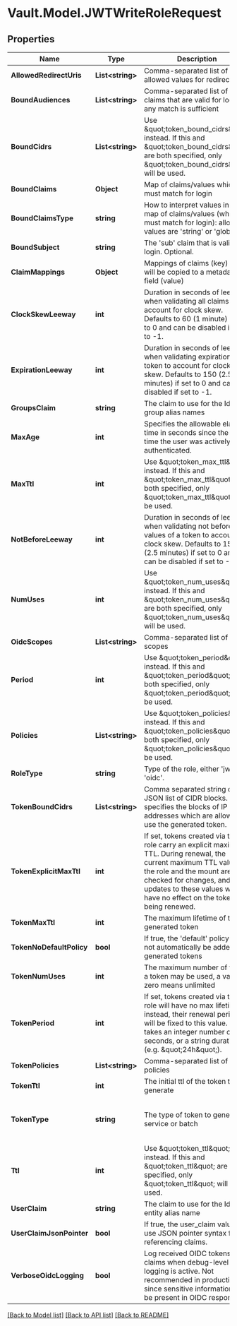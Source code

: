 # Vault.Model.JWTWriteRoleRequest

## Properties

Name | Type | Description | Notes
------------ | ------------- | ------------- | -------------
**AllowedRedirectUris** | **List&lt;string&gt;** | Comma-separated list of allowed values for redirect_uri | [optional] 
**BoundAudiences** | **List&lt;string&gt;** | Comma-separated list of &#x27;aud&#x27; claims that are valid for login; any match is sufficient | [optional] 
**BoundCidrs** | **List&lt;string&gt;** | Use \&quot;token_bound_cidrs\&quot; instead. If this and \&quot;token_bound_cidrs\&quot; are both specified, only \&quot;token_bound_cidrs\&quot; will be used. | [optional] 
**BoundClaims** | **Object** | Map of claims/values which must match for login | [optional] 
**BoundClaimsType** | **string** | How to interpret values in the map of claims/values (which must match for login): allowed values are &#x27;string&#x27; or &#x27;glob&#x27; | [optional] [default to "string"]
**BoundSubject** | **string** | The &#x27;sub&#x27; claim that is valid for login. Optional. | [optional] 
**ClaimMappings** | **Object** | Mappings of claims (key) that will be copied to a metadata field (value) | [optional] 
**ClockSkewLeeway** | **int** | Duration in seconds of leeway when validating all claims to account for clock skew. Defaults to 60 (1 minute) if set to 0 and can be disabled if set to -1. | [optional] 
**ExpirationLeeway** | **int** | Duration in seconds of leeway when validating expiration of a token to account for clock skew. Defaults to 150 (2.5 minutes) if set to 0 and can be disabled if set to -1. | [optional] [default to 150]
**GroupsClaim** | **string** | The claim to use for the Identity group alias names | [optional] 
**MaxAge** | **int** | Specifies the allowable elapsed time in seconds since the last time the user was actively authenticated. | [optional] 
**MaxTtl** | **int** | Use \&quot;token_max_ttl\&quot; instead. If this and \&quot;token_max_ttl\&quot; are both specified, only \&quot;token_max_ttl\&quot; will be used. | [optional] 
**NotBeforeLeeway** | **int** | Duration in seconds of leeway when validating not before values of a token to account for clock skew. Defaults to 150 (2.5 minutes) if set to 0 and can be disabled if set to -1. | [optional] [default to 150]
**NumUses** | **int** | Use \&quot;token_num_uses\&quot; instead. If this and \&quot;token_num_uses\&quot; are both specified, only \&quot;token_num_uses\&quot; will be used. | [optional] 
**OidcScopes** | **List&lt;string&gt;** | Comma-separated list of OIDC scopes | [optional] 
**Period** | **int** | Use \&quot;token_period\&quot; instead. If this and \&quot;token_period\&quot; are both specified, only \&quot;token_period\&quot; will be used. | [optional] 
**Policies** | **List&lt;string&gt;** | Use \&quot;token_policies\&quot; instead. If this and \&quot;token_policies\&quot; are both specified, only \&quot;token_policies\&quot; will be used. | [optional] 
**RoleType** | **string** | Type of the role, either &#x27;jwt&#x27; or &#x27;oidc&#x27;. | [optional] 
**TokenBoundCidrs** | **List&lt;string&gt;** | Comma separated string or JSON list of CIDR blocks. If set, specifies the blocks of IP addresses which are allowed to use the generated token. | [optional] 
**TokenExplicitMaxTtl** | **int** | If set, tokens created via this role carry an explicit maximum TTL. During renewal, the current maximum TTL values of the role and the mount are not checked for changes, and any updates to these values will have no effect on the token being renewed. | [optional] 
**TokenMaxTtl** | **int** | The maximum lifetime of the generated token | [optional] 
**TokenNoDefaultPolicy** | **bool** | If true, the &#x27;default&#x27; policy will not automatically be added to generated tokens | [optional] 
**TokenNumUses** | **int** | The maximum number of times a token may be used, a value of zero means unlimited | [optional] 
**TokenPeriod** | **int** | If set, tokens created via this role will have no max lifetime; instead, their renewal period will be fixed to this value. This takes an integer number of seconds, or a string duration (e.g. \&quot;24h\&quot;). | [optional] 
**TokenPolicies** | **List&lt;string&gt;** | Comma-separated list of policies | [optional] 
**TokenTtl** | **int** | The initial ttl of the token to generate | [optional] 
**TokenType** | **string** | The type of token to generate, service or batch | [optional] [default to "default-service"]
**Ttl** | **int** | Use \&quot;token_ttl\&quot; instead. If this and \&quot;token_ttl\&quot; are both specified, only \&quot;token_ttl\&quot; will be used. | [optional] 
**UserClaim** | **string** | The claim to use for the Identity entity alias name | [optional] 
**UserClaimJsonPointer** | **bool** | If true, the user_claim value will use JSON pointer syntax for referencing claims. | [optional] 
**VerboseOidcLogging** | **bool** | Log received OIDC tokens and claims when debug-level logging is active. Not recommended in production since sensitive information may be present in OIDC responses. | [optional] 

[[Back to Model list]](../README.md#documentation-for-models) [[Back to API list]](../README.md#documentation-for-api-endpoints) [[Back to README]](../README.md)

